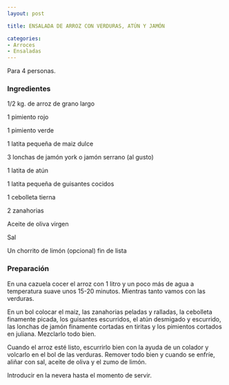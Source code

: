 ```yaml
---
layout: post

title: ENSALADA DE ARROZ CON VERDURAS, ATÚN Y JAMÓN

categories:
- Arroces
- Ensaladas
---
```

Para 4 personas.

<h3>Ingredientes</h3>
1/2 kg. de arroz de grano largo

1 pimiento rojo

1 pimiento verde

1 latita pequeña de maiz dulce

3 lonchas de jamón york o jamón serrano (al gusto)

1 latita de atún

1 latita pequeña de guisantes cocidos

1 cebolleta tierna

2 zanahorias

Aceite de oliva virgen

Sal

Un chorrito de limón (opcional) fin de lista

<h3>Preparación</h3>
En una cazuela cocer el arroz con 1 litro y un poco más de agua a temperatura suave unos 15-20 minutos. Mientras tanto vamos con las verduras.

En un bol colocar el maiz, las zanahorias peladas y ralladas, la cebolleta finamente picada, los guisantes escurridos, el atún desmigado y escurrido, las lonchas de jamón finamente cortadas en tiritas y los pimientos cortados en juliana. Mezclarlo todo bien.

Cuando el arroz esté listo, escurrirlo bien con la ayuda de un colador y volcarlo en el bol de las verduras. Remover todo bien y cuando se enfríe, aliñar con sal, aceite de oliva y el zumo de limón.

Introducir en la nevera hasta el momento de servir.

